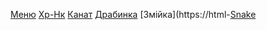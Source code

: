 [Меню](https://html-preview.github.io/?url=https://github.com/Sergij-P/Bc-games2/blob/main/BC-game/Меню.html)
[Хр-Нк](https://html-preview.github.io/?url=https://github.com/Sergij-P/Bc-games2/blob/main/BC-game/Хр-нк.html)
[Кaнат](https://html-preview.github.io/?url=https://github.com/Sergij-P/Bc-games2/blob/main/BC-game/Канат.html)
[Драбинка](https://html-preview.github.io/?url=https://github.com/Sergij-P/Bc-games2/blob/main/BC-game/Ladder.html)                                                                                  [Змійка](https://html-[Snake](preview.github.io/?url=https://github.com/Sergij-P/Bc-games2/blob/main/BC-game/Snake.html)
